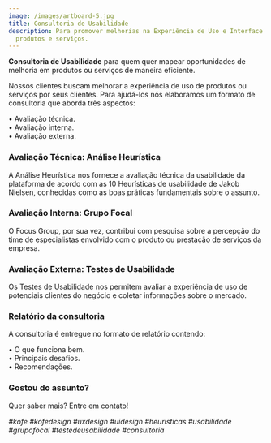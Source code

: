 ```yaml
---
image: /images/artboard-5.jpg
title: Consultoria de Usabilidade
description: Para promover melhorias na Experiência de Uso e Interface de
  produtos e serviços.
---
```

**Consultoria de Usabilidade** para quem quer mapear oportunidades de melhoria em produtos ou serviços de maneira eficiente.

Nossos clientes buscam melhorar a experiência de uso de produtos ou serviços por seus clientes. Para ajudá-los nós elaboramos um formato de consultoria que aborda três aspectos:

• Avaliação técnica.\
• Avaliação interna.\
• Avaliação externa.

### Avaliação **Técnica: Análise Heurística**

A Análise Heurística nos fornece a avaliação técnica da usabilidade da plataforma de acordo com as 10 Heurísticas de usabilidade de Jakob Nielsen, conhecidas como as boas práticas fundamentais sobre o assunto.

### Avaliação **Interna: Grupo Focal**

O Focus Group, por sua vez, contribui com pesquisa sobre a percepção do time de especialistas envolvido com o produto ou prestação de serviços da empresa.

### Avaliação **Externa: Testes de Usabilidade**

Os Testes de Usabilidade nos permitem avaliar a experiência de uso de potenciais clientes do negócio e coletar informações sobre o mercado.

### **Relatório da consultoria**

A consultoria é entregue no formato de relatório contendo:

• O que funciona bem.\
• Principais desafios.\
• Recomendações.

### **Gostou do assunto?**

Quer saber mais? Entre em contato!

*\#kofe #kofedesign #uxdesign #uidesign #heuristicas #usabilidade #grupofocal #testedeusabilidade #consultoria*